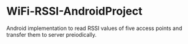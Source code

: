 # WiFi-RSSI-AndroidProject
Android implementation to read RSSI values of five access points and transfer them to server preiodically.
